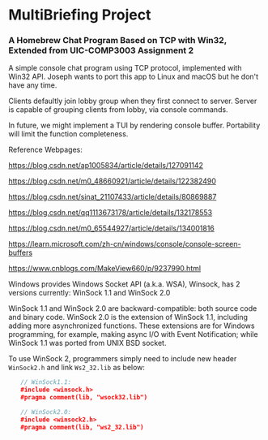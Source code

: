 # MultiBriefing Project
### A Homebrew Chat Program Based on TCP with Win32, Extended from UIC-COMP3003 Assignment 2

A simple console chat program using TCP protocol, implemented with Win32 API.
Joseph wants to port this app to Linux and macOS but he don't have any time.

Clients defaultly join lobby group when they first connect to server.
Server is capable of grouping clients from lobby, via console commands.

In future, we might implement a TUI by rendering console buffer. 
Portability will limit the function completeness.


Reference Webpages:

https://blog.csdn.net/ap1005834/article/details/127091142

https://blog.csdn.net/m0_48660921/article/details/122382490

https://blog.csdn.net/sinat_21107433/article/details/80869887

https://blog.csdn.net/qq1113673178/article/details/132178553

https://blog.csdn.net/m0_65544927/article/details/134001816

https://learn.microsoft.com/zh-cn/windows/console/console-screen-buffers

https://www.cnblogs.com/MakeView660/p/9237990.html

Windows provides Windows Socket API (a.k.a. WSA), Winsock, has 2 versions currently: WinSock 1.1 and WinSock 2.0

WinSock 1.1 and WinSock 2.0 are backward-compatible: both source code and binary code.
WinSock 2.0 is the extension of WinSock 1.1, including adding more asynchronized functions.
These extensions are for Windows programming, for example, making async I/O with Event Notification;
while WinSock 1.1 was ported from UNIX BSD socket.

To use WinSock 2, programmers simply need to include new header `WinSock2.h` and link `Ws2_32.lib` as below:
```C++
　　// WinSock1.1:
　　#include <winsock.h> 
　　#pragma comment(lib, "wsock32.lib")

　　// WinSock2.0:
　　#include <winsock2.h>
　　#pragma comment(lib, "ws2_32.lib")
```
